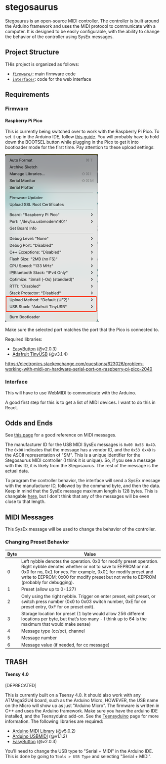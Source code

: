 # stegosaurus

Stegoaurus is an open-source MIDI controller. The controller is built around the Arduino framework and uses the MIDI protocol to communicate with a computer. It is designed to be easily configurable, with the ability to change the behavior of the controller using SysEx messages. 

## Project Structure

THis project is organized as follows:

- [`firmware/`](firmware/): main firmware code
- [`interface/`](interface/): code for the web interface

## Requirements

### Firmware

#### Raspberry Pi Pico

This is currently being switched over to work with the Raspberry Pi Pico.
To set it up in the Arduino IDE, follow [this guide](https://randomnerdtutorials.com/programming-raspberry-pi-pico-w-arduino-ide/). You will probably have to hold down the BOOTSEL button while plugging in the Pico to get it into bootloader mode for the first time. Pay attention to these upload settings:

![upload settings](img/settings.png).

Make sure the selected port matches the port that the Pico is connected to.

Required libraries:

- [EasyButton](https://github.com/evert-arias/EasyButton) (@v2.0.3)
- [Adafruit TinyUSB](https://github.com/adafruit/Adafruit_TinyUSB_Arduino) (@v3.1.4)

https://electronics.stackexchange.com/questions/623026/problem-working-with-midi-on-hardware-serial-port-on-raspberry-pi-pico-2040


### Interface

This will have to use WebMIDI to communicate with the Arduino.

A good first step for this is to get a list of MIDI devices. I want to do this in React.

## Odds and Ends

See [this page](https://learn.sparkfun.com/tutorials/midi-tutorial/advanced-messages) for a good reference on MIDI messages.

The manufacturer ID for the USB MIDI SysEx messages is `0x00 0x53 0x4D`. The `0x00` indicates that the message has a vendor ID, and the `0x53 0x4D` is the ASCII representation of "SM". This is a unique identifier for the Stegosaurus MIDI controller (I think it is unique). So, if you see a message with this ID, it is likely from the Stegosaurus. The rest of the message is the actual data.

To program the controller behavior, the interface will send a SysEx message with the manufacturer ID, followed by the command byte, and then the data. Keep in mind that the SysEx message maximum length is 128 bytes. This is changable [here](https://github.com/FortySevenEffects/arduino_midi_library/wiki/Using-custom-Settings), but I don't think that any of the messages will be even close to that length.

## MIDI Messages

This SysEx message will be used to change the behavior of the controller. 

### Changing Preset Behavior
 
| Byte | Value                                                                 |
|------|----------------------------------------------------------------------|
| 0    | Left nybble denotes the operation. 0x0 for modify preset operation. Right nybble denotes whether or not to save to EEPROM or not. 0x0 for no, 0x1 for yes. For example, 0x01 for modify preset and write to EEPROM; 0x00 for modify preset but not write to EEPROM (probably for debugging). |
| 1    | Preset (allow up to 0-127)  |
| 2    | Only using the right nybble. Trigger on enter preset, exit preset, or switch press number (0x0 to 0x03 switch number, 0xE for on preset entry, 0xF for on preset exit). |
| 3    | Storage location for preset (1 byte would allow 256 different locations per byte, but that’s too many - I think up to 64 is the maximum that would make sense) |
| 4    | Message type (cc/pc), channel |
| 5    | Message number |
| 6    | Message value (if needed, for cc message) |


## TRASH

#### Teensy 4.0

[DEPRECATED]

This is currently built on a Teensy 4.0. It should also work with any ATMega32U4 board, such as the Arduino Micro, HOWEVER, the USB name on the Micro will show up as just "Arduino Micro". The firmware is written in C++ and uses the Arduino framework. 
Make sure you have the arduino IDE installed, and the Teensyduino add-on. See the [Teensyduino](https://www.pjrc.com/teensy/td_download.html) page for more information. The following libraries are required:

- [Arduino MIDI Library](https://github.com/FortySevenEffects/arduino_midi_library) (@v5.0.2)
- [Arduino USBMIDI](https://github.com/lathoub/Arduino-USBMIDI) (@v1.1.2)
- [EasyButton](https://github.com/evert-arias/EasyButton) (@v2.0.3)

You'll need to change the USB type to "Serial + MIDI" in the Arduino IDE. This is done by going to `Tools > USB Type` and selecting "Serial + MIDI".